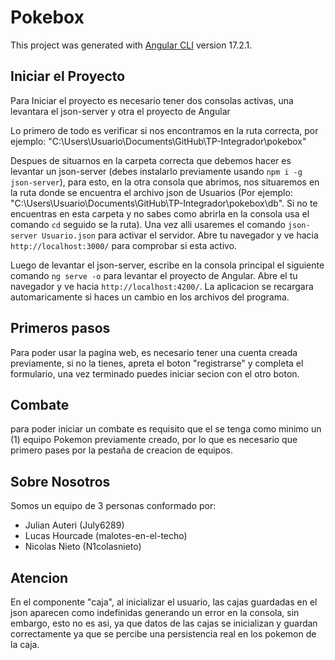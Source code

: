 # Pokebox

This project was generated with [Angular CLI](https://github.com/angular/angular-cli) version 17.2.1.

## Iniciar el Proyecto

Para Iniciar el proyecto es necesario tener dos consolas activas, una levantara el json-server y otra el proyecto de Angular

Lo primero de todo es verificar si nos encontramos en la ruta correcta, por ejemplo: "C:\Users\Usuario\Documents\GitHub\TP-Integrador\pokebox"

Despues de situarnos en la carpeta correcta que debemos hacer es levantar un json-server (debes instalarlo previamente usando  `npm i -g json-server`), para esto, en la otra consola que abrimos, nos situaremos en la ruta donde se encuentra el archivo json de Usuarios (Por ejemplo: "C:\Users\Usuario\Documents\GitHub\TP-Integrador\pokebox\db". Si no te encuentras en esta carpeta y no sabes como abrirla en la consola usa el comando `cd` seguido se la ruta). Una vez alli usaremes el comando `json-server Usuario.json` para activar el servidor. Abre tu navegador y ve hacia `http://localhost:3000/` para comprobar si esta activo.

Luego de levantar el json-server, escribe en la consola principal el siguiente comando `ng serve -o` para levantar el proyecto de Angular. Abre el tu navegador y ve hacia `http://localhost:4200/`. La aplicacion se recargara automaricamente si haces un cambio en los archivos del programa.

## Primeros pasos

Para poder usar la pagina web, es necesario tener una cuenta creada previamente, si no la tienes, apreta el boton "registrarse" y completa el formulario, una vez terminado puedes iniciar secion con el otro boton.

## Combate

para poder iniciar un combate es requisito que el se tenga como minimo un (1) equipo Pokemon previamente creado, por lo que es necesario que primero pases por la pestaña de creacion de equipos.

## Sobre Nosotros

Somos un equipo de 3 personas conformado por: 
- Julian Auteri (July6289)
- Lucas Hourcade (malotes-en-el-techo)
- Nicolas Nieto (N1colasnieto)

## Atencion

En el componente "caja", al inicializar el usuario, las cajas guardadas en el json aparecen como indefinidas generando un error en la consola, sin embargo, esto no es asi, ya que datos de las cajas se inicializan y guardan correctamente ya que se percibe una persistencia real en los pokemon de la caja.
